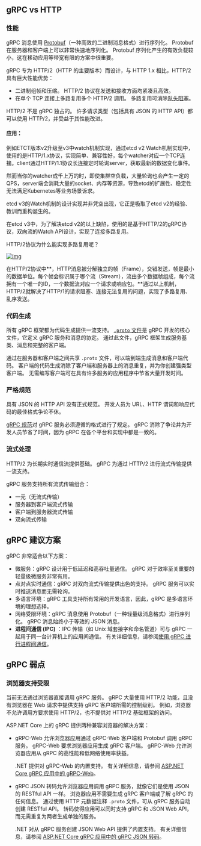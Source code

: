 ## gRPC vs HTTP

### 性能

gRPC 消息使用 [Protobuf](https://developers.google.com/protocol-buffers/docs/overview)（一种高效的二进制消息格式）进行序列化。 Protobuf 在服务器和客户端上可以非常快速地序列化。 Protobuf 序列化产生的有效负载较小，这在移动应用等带宽有限的方案中很重要。

gRPC 专为 HTTP/2（HTTP 的主要版本）而设计，与 HTTP 1.x 相比，HTTP/2 具有巨大性能优势：

- 二进制组帧和压缩。 HTTP/2 协议在发送和接收方面均紧凑且高效。
- 在单个 TCP 连接上多路复用多个 HTTP/2 调用。 多路复用可消除[队头阻塞](https://en.wikipedia.org/wiki/Head-of-line_blocking)。

HTTP/2 不是 gRPC 独占的。 许多请求类型（包括具有 JSON 的 HTTP API）都可以使用 HTTP/2，并受益于其性能改进。

#### 应用：

例如ETCT版本v2升级至v3中watch机制实现，通过etcd v2 Watch机制实现中，使用的是HTTP/1.x协议，实现简单、兼容性好，每个watcher对应一个TCP连接。client通过HTTP/1.1协议长连接定时轮询server，获取最新的数据变化事件。

然而当你的watcher成千上万的时，即使集群空负载，大量轮询也会产生一定的QPS，server端会消耗大量的socket、内存等资源，导致etcd的扩展性、稳定性无法满足Kubernetes等业务场景诉求。

etcd v3的Watch机制的设计实现并非凭空出现，它正是吸取了etcd v2的经验、教训而重构诞生的。

在etcd v3中，为了解决etcd v2的以上缺陷，使用的是基于HTTP/2的gRPC协议，双向流的Watch API设计，实现了连接多路复用。

HTTP/2协议为什么能实现多路复用呢？

[![img](https://camo.githubusercontent.com/d7fd163ed1a40b1a9bf90977acd99473482ac65512e0a4d16478800f0bd16d3b/68747470733a2f2f7374617469633030312e6765656b62616e672e6f72672f7265736f757263652f696d6167652f62652f37342f62653361303139626561663133313064323134653563393934386363396337342e706e673f77683d313738342a353334)](https://camo.githubusercontent.com/d7fd163ed1a40b1a9bf90977acd99473482ac65512e0a4d16478800f0bd16d3b/68747470733a2f2f7374617469633030312e6765656b62616e672e6f72672f7265736f757263652f696d6167652f62652f37342f62653361303139626561663133313064323134653563393934386363396337342e706e673f77683d313738342a353334)

在HTTP/2协议中**，HTTP消息被分解独立的帧（Frame），交错发送，帧是最小的数据单位。每个帧会标识属于哪个流（Stream），流由多个数据帧组成，每个流拥有一个唯一的ID，一个数据流对应一个请求或响应包。**通过以上机制，HTTP/2就解决了HTTP/1的请求阻塞、连接无法复用的问题，实现了多路复用、乱序发送。



### 代码生成

所有 gRPC 框架都为代码生成提供一流支持。 [`.proto` 文件](https://developers.google.com/protocol-buffers/docs/proto3)是 gRPC 开发的核心文件，它定义 gRPC 服务和消息的协定。 通过此文件，gRPC 框架生成服务基类、消息和完整的客户端。

通过在服务器和客户端之间共享 `.proto` 文件，可以端到端生成消息和客户端代码。 客户端的代码生成消除了客户端和服务器上的消息重复，并为你创建强类型客户端。 无需编写客户端可在具有许多服务的应用程序中节省大量开发时间。



### 严格规范

具有 JSON 的 HTTP API 没有正式规范。 开发人员为 URL、HTTP 谓词和响应代码的最佳格式争论不休。

[gRPC 规范](https://github.com/grpc/grpc/blob/master/doc/PROTOCOL-HTTP2.md)对 gRPC 服务必须遵循的格式进行了规定。 gRPC 消除了争论并为开发人员节省了时间，因为 gRPC 在各个平台和实现中都是一致的。



### 流式处理

HTTP/2 为长期实时通信流提供基础。 gRPC 为通过 HTTP/2 进行流式传输提供一流支持。

gRPC 服务支持所有流式传输组合：

- 一元（无流式传输）
- 服务器到客户端流式传输
- 客户端到服务器流式传输
- 双向流式传输



## gRPC 建议方案

gRPC 非常适合以下方案：

- 微服务：gRPC 设计用于低延迟和高吞吐量通信。 gRPC 对于效率至关重要的轻量级微服务非常有用。
- 点对点实时通信：gRPC 对双向流式传输提供出色的支持。 gRPC 服务可以实时推送消息而无需轮询。
- 多语言环境：gRPC 工具支持所有常用的开发语言，因此，gRPC 是多语言环境的理想选择。
- 网络受限环境：gRPC 消息使用 Protobuf（一种轻量级消息格式）进行序列化。 gRPC 消息始终小于等效的 JSON 消息。
- **进程间通信 (IPC)** ：IPC 传输（如 Unix 域套接字和命名管道）可与 gRPC 一起用于同一台计算机上的应用间通信。 有关详细信息，请参阅[使用 gRPC 进行进程间通信](https://learn.microsoft.com/zh-cn/aspnet/core/grpc/interprocess?view=aspnetcore-7.0)。



## gRPC 弱点

### 浏览器支持受限

当前无法通过浏览器直接调用 gRPC 服务。 gRPC 大量使用 HTTP/2 功能，且没有浏览器在 Web 请求中提供支持 gRPC 客户端所需的控制级别。 例如，浏览器不允许调用方要求使用 HTTP/2，也不提供对 HTTP/2 基础框架的访问。

ASP.NET Core 上的 gRPC 提供两种兼容浏览器的解决方案：

- gRPC-Web 允许浏览器应用通过 gRPC-Web 客户端和 Protobuf 调用 gRPC 服务。 gRPC-Web 要求浏览器应用生成 gRPC 客户端。 gRPC-Web 允许浏览器应用从 gRPC 的高性能和低网络使用率获益。

  .NET 提供对 gRPC-Web 的内置支持。 有关详细信息，请参阅 [ASP.NET Core gRPC 应用中的 gRPC-Web](https://learn.microsoft.com/zh-cn/aspnet/core/grpc/grpcweb?view=aspnetcore-7.0)。

- gRPC JSON 转码允许浏览器应用调用 gRPC 服务，就像它们是使用 JSON 的 RESTful API 一样。 浏览器应用不需要生成 gRPC 客户端或了解 gRPC 的任何信息。 通过使用 HTTP 元数据注释 `.proto` 文件，可从 gRPC 服务自动创建 RESTful API。 转码使得应用可以同时支持 gRPC 和 JSON Web API，而无需重复为两者生成单独的服务。

  .NET 对从 gRPC 服务创建 JSON Web API 提供了内置支持。 有关详细信息，请参阅 [ASP.NET Core gRPC 应用中的 gRPC JSON 转码](https://learn.microsoft.com/zh-cn/aspnet/core/grpc/json-transcoding?view=aspnetcore-7.0)。